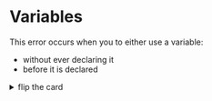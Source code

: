 # Variables

This error occurs when you to either use a variable:

- without ever declaring it
- before it is declared

<details>
<summary>flip the card</summary>
<br>

## _ReferenceError_

## Using Without Declaring

```js
'use strict';

// let animal; // uncomment this line to fix the error

animal = 'horse'; // ReferenceError

console.log(animal);
```

```js
'use strict';

// a common mistake is spelling your variables incorrectly
let spellingMistake = 'oops!';

console.log(spelingMistake); // ReferenceError
```

## Using Before Declaring

```js
'use strict';

// reading before it is declared
// console.log(favoriteColor); // ReferenceError

// assigning before it is declared
// favoriteColor = 'blue'; // ReferenceError

let favoriteColor = 'red';

// this is ok
favoriteColor = 'orange';

// so is this
console.log(favoriteColor);
```

> There are many other ways you can get a _ReferenceError_ in your program, this
> is the only way you need to know for now. You will study errors in depth with
> the Debugging module.

</details>

